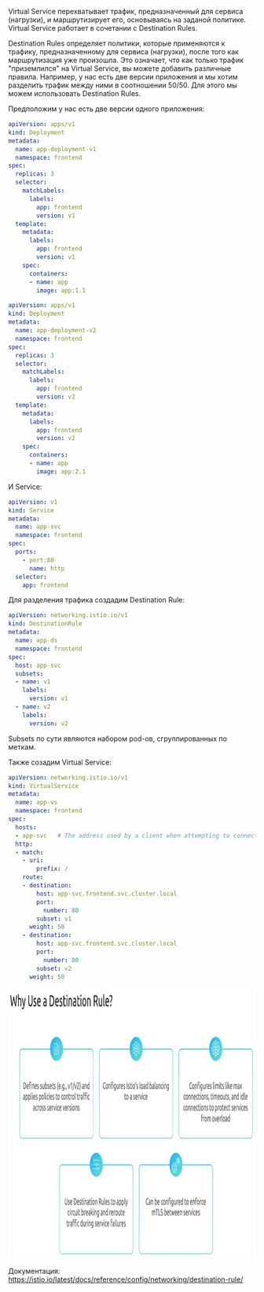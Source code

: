 Virtual Service перехватывает трафик, предназначенный для сервиса (нагрузки), и маршрутизирует его, основываясь на заданой политике. Virtual Service работает в сочетании с Destination Rules.

Destination Rules определяет политики, которые применяются к трафику, предназначенному для сервиса (нагрузки), после того как маршрутизация уже произошла. Это означает, что как только трафик "приземлился" на Virtual Service, вы можете добавить различные правила. Например, у нас есть две версии приложения и мы хотим разделить трафик между ними в соотношении 50/50. Для этого мы можем использовать Destination Rules.

Предположим у нас есть две версии одного приложения:

```yaml
apiVersion: apps/v1
kind: Deployment
metadata:
  name: app-deployment-v1
  namespace: frontend
spec:
  replicas: 3
  selector:
    matchLabels:
      labels:
        app: frontend
        version: v1
  template:
    metadata:
      labels:
        app: frontend
        version: v1
    spec:
      containers:
      - name: app
        image: app:1.1
```

```yaml
apiVersion: apps/v1
kind: Deployment
metadata:
  name: app-deployment-v2
  namespace: frontend
spec:
  replicas: 3
  selector:
    matchLabels:
      labels:
        app: frontend
        version: v2
  template:
    metadata:
      labels:
        app: frontend
        version: v2
    spec:
      containers:
      - name: app
        image: app:2.1
```

И Service:

```yaml
apiVersion: v1
kind: Service
metadata:
  name: app-svc
  namespace: frontend
spec:
  ports:
    - port:80
      name: http
  selector:
    app: frontend
```

Для разделения трафика создадим Destination Rule:

```yaml
apiVersion: networking.istio.io/v1
kind: DestinationRule
metadata:
  name: app-ds
  namespace: frontend
spec:
  host: app-svc
  subsets:
  - name: v1
    labels:
      version: v1
  - name: v2
    labels:
      version: v2
```

Subsets по сути являются набором pod-ов, сгруппированных по меткам.

Также созадим Virtual Service:

```yaml
apiVersion: networking.istio.io/v1
kind: VirtualService
metadata:
  name: app-vs
  namespace: frontend
spec:
  hosts:
  - app-svc   # The address used by a client when attempting to connect to a service
  http:
  - match:
    - uri:
        prefix: /
    route:
    - destination:
        host: app-svc.frontend.svc.cluster.local
        port:
          number: 80
        subset: v1
      weight: 50
    - destination:
        host: app-svc.frontend.svc.cluster.local
        port:
          number: 80
        subset: v2
      weight: 50
```

<img src="image.png" width="1000" height="550"><br>

Документация: https://istio.io/latest/docs/reference/config/networking/destination-rule/